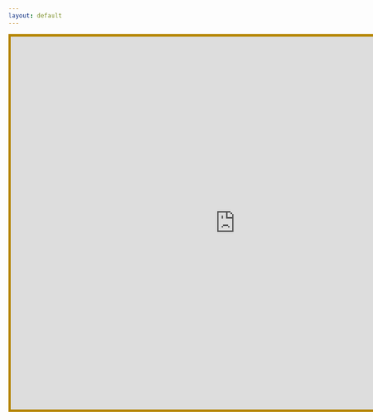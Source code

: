 ```yaml
---
layout: default
---
```

<iframe src="https://rsph.hosted.panopto.com/Panopto/Pages/Embed.aspx?id=80c891b4-8c79-4980-a875-ac1d01402c38&autoplay=false&offerviewer=true&showtitle=true&showbrand=false&start=4076&interactivity=all" height="750" width="900" style="border: 5px solid #b58500;" allowfullscreen allow="autoplay"></iframe>
